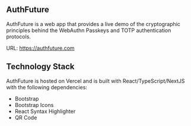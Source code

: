 ## AuthFuture 
AuthFuture is a web app that provides a live demo of the cryptographic principles behind the WebAuthn Passkeys and TOTP authentication protocols.

URL: https://authfuture.com 

## Technology Stack

AuthFuture is hosted on Vercel and is built with React/TypeScript/NextJS with the following dependencies: 
* Bootstrap
* Bootstrap Icons
* React Syntax Highlighter
* QR Code
